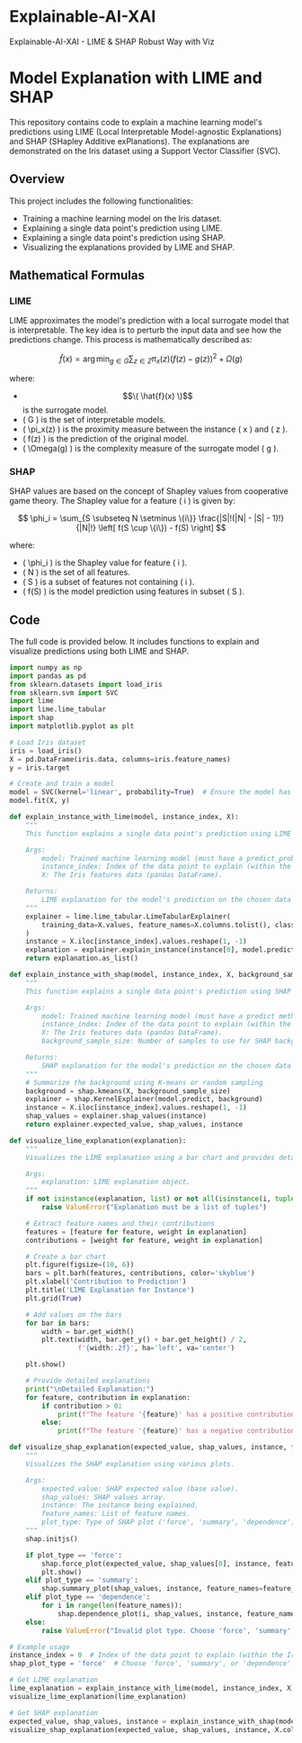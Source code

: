 # Explainable-AI-XAI
Explainable-AI-XAI - LIME &amp; SHAP Robust Way with Viz 
# Model Explanation with LIME and SHAP

This repository contains code to explain a machine learning model's predictions using LIME (Local Interpretable Model-agnostic Explanations) and SHAP (SHapley Additive exPlanations). The explanations are demonstrated on the Iris dataset using a Support Vector Classifier (SVC).

## Overview

This project includes the following functionalities:
- Training a machine learning model on the Iris dataset.
- Explaining a single data point's prediction using LIME.
- Explaining a single data point's prediction using SHAP.
- Visualizing the explanations provided by LIME and SHAP.

## Mathematical Formulas

### LIME

LIME approximates the model's prediction with a local surrogate model that is interpretable. The key idea is to perturb the input data and see how the predictions change. This process is mathematically described as:

$$
\hat{f}(x) = \arg \min_{g \in G} \sum_{z \in Z} \pi_x(z) \left( f(z) - g(z) \right)^2 + \Omega(g)
$$

where:
- $$\( \hat{f}(x) \)$$ is the surrogate model.
- \( G \) is the set of interpretable models.
- \( \pi_x(z) \) is the proximity measure between the instance \( x \) and \( z \).
- \( f(z) \) is the prediction of the original model.
- \( \Omega(g) \) is the complexity measure of the surrogate model \( g \).
### SHAP

SHAP values are based on the concept of Shapley values from cooperative game theory. The Shapley value for a feature \( i \) is given by:

$$
\phi_i = \sum_{S \subseteq N \setminus \{i\}} \frac{|S|!(|N| - |S| - 1)!}{|N|!} \left[ f(S \cup \{i\}) - f(S) \right]
$$

where:
- \( \phi_i \) is the Shapley value for feature \( i \).
- \( N \) is the set of all features.
- \( S \) is a subset of features not containing \( i \).
- \( f(S) \) is the model prediction using features in subset \( S \).

## Code

The full code is provided below. It includes functions to explain and visualize predictions using both LIME and SHAP.

```python
import numpy as np
import pandas as pd
from sklearn.datasets import load_iris
from sklearn.svm import SVC
import lime
import lime.lime_tabular
import shap
import matplotlib.pyplot as plt

# Load Iris dataset
iris = load_iris()
X = pd.DataFrame(iris.data, columns=iris.feature_names)
y = iris.target

# Create and train a model
model = SVC(kernel='linear', probability=True)  # Ensure the model has predict_proba method for LIME
model.fit(X, y)

def explain_instance_with_lime(model, instance_index, X):
    """
    This function explains a single data point's prediction using LIME on the Iris dataset.

    Args:
        model: Trained machine learning model (must have a predict_proba method).
        instance_index: Index of the data point to explain (within the Iris dataset).
        X: The Iris features data (pandas DataFrame).

    Returns:
        LIME explanation for the model's prediction on the chosen data point.
    """
    explainer = lime.lime_tabular.LimeTabularExplainer(
        training_data=X.values, feature_names=X.columns.tolist(), class_names=iris.target_names, mode='classification'
    )
    instance = X.iloc[instance_index].values.reshape(1, -1)
    explanation = explainer.explain_instance(instance[0], model.predict_proba)
    return explanation.as_list()

def explain_instance_with_shap(model, instance_index, X, background_sample_size=100):
    """
    This function explains a single data point's prediction using SHAP on the Iris dataset.

    Args:
        model: Trained machine learning model (must have a predict method).
        instance_index: Index of the data point to explain (within the Iris dataset).
        X: The Iris features data (pandas DataFrame).
        background_sample_size: Number of samples to use for SHAP background dataset.

    Returns:
        SHAP explanation for the model's prediction on the chosen data point.
    """
    # Summarize the background using K-means or random sampling
    background = shap.kmeans(X, background_sample_size)
    explainer = shap.KernelExplainer(model.predict, background)
    instance = X.iloc[instance_index].values.reshape(1, -1)
    shap_values = explainer.shap_values(instance)
    return explainer.expected_value, shap_values, instance

def visualize_lime_explanation(explanation):
    """
    Visualizes the LIME explanation using a bar chart and provides detailed explanations.

    Args:
        explanation: LIME explanation object.
    """
    if not isinstance(explanation, list) or not all(isinstance(i, tuple) for i in explanation):
        raise ValueError("Explanation must be a list of tuples")

    # Extract feature names and their contributions
    features = [feature for feature, weight in explanation]
    contributions = [weight for feature, weight in explanation]

    # Create a bar chart
    plt.figure(figsize=(10, 6))
    bars = plt.barh(features, contributions, color='skyblue')
    plt.xlabel('Contribution to Prediction')
    plt.title('LIME Explanation for Instance')
    plt.grid(True)

    # Add values on the bars
    for bar in bars:
        width = bar.get_width()
        plt.text(width, bar.get_y() + bar.get_height() / 2,
                 f'{width:.2f}', ha='left', va='center')

    plt.show()

    # Provide detailed explanations
    print("\nDetailed Explanation:")
    for feature, contribution in explanation:
        if contribution > 0:
            print(f"The feature '{feature}' has a positive contribution of {contribution:.2f}, meaning it supports the model's prediction.")
        else:
            print(f"The feature '{feature}' has a negative contribution of {contribution:.2f}, meaning it opposes the model's prediction.")

def visualize_shap_explanation(expected_value, shap_values, instance, feature_names, plot_type='force'):
    """
    Visualizes the SHAP explanation using various plots.

    Args:
        expected_value: SHAP expected value (base value).
        shap_values: SHAP values array.
        instance: The instance being explained.
        feature_names: List of feature names.
        plot_type: Type of SHAP plot ('force', 'summary', 'dependence').
    """
    shap.initjs()

    if plot_type == 'force':
        shap.force_plot(expected_value, shap_values[0], instance, feature_names=feature_names, matplotlib=True)
        plt.show()
    elif plot_type == 'summary':
        shap.summary_plot(shap_values, instance, feature_names=feature_names)
    elif plot_type == 'dependence':
        for i in range(len(feature_names)):
            shap.dependence_plot(i, shap_values, instance, feature_names=feature_names)
    else:
        raise ValueError("Invalid plot type. Choose 'force', 'summary', or 'dependence'.")

# Example usage
instance_index = 0  # Index of the data point to explain (within the Iris dataset)
shap_plot_type = 'force'  # Choose 'force', 'summary', or 'dependence'

# Get LIME explanation
lime_explanation = explain_instance_with_lime(model, instance_index, X)
visualize_lime_explanation(lime_explanation)

# Get SHAP explanation
expected_value, shap_values, instance = explain_instance_with_shap(model, instance_index, X)
visualize_shap_explanation(expected_value, shap_values, instance, X.columns.tolist(), plot_type=shap_plot_type)
